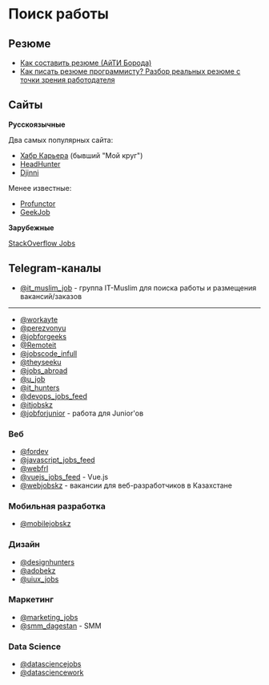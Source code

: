 # Поиск работы

## Резюме

- [Как составить резюме (АйТИ Борода)](https://www.youtube.com/watch?v=5O2dWO4HejE)
- [Как писать резюме программисту? Разбор реальных резюме с точки зрения работодателя](https://www.youtube.com/watch?v=XM-SR1uc3b8)

## Сайты

**Русскоязычные**

Два самых популярных сайта:

- [Хабр Карьера](https://career.habr.com) (бывший "Мой круг")
- [HeadHunter](https://hh.ru)
- [Djinni](djinni.co)

Менее известные:

- [Profunctor](https://profunctor.io)
- [GeekJob](https://geekjob.ru)

**Зарубежные**

[StackOverflow Jobs](https://stackoverflow.com/jobs)

## Telegram-каналы

- [@it_muslim_job](https://t.me/it_muslim_job) - группа IT-Muslim для поиска работы и размещения вакансий/заказов

---

- [@workayte](https://t.me/workayte)
- [@perezvonyu](https://t.me/perezvonyu)
- [@jobforgeeks](https://t.me/)
- [@Remoteit](https://t.me/Remoteit)
- [@jobscode_infull](https://t.me/jobscode_infull)
- [@theyseeku](https://t.me/theyseeku)
- [@jobs_abroad](https://t.me/jobs_abroad)
- [@u_job](https://t.me/u_job)
- [@it_hunters](https://t.me/it_hunters)
- [@devops_jobs_feed](https://t.me/devops_jobs_feed)
- [@itjobskz](https://t.me/itjobskz)
- [@jobforjunior](https://t.me/jobforjunior) - работа для Junior'ов

### Веб

- [@fordev](https://t.me/fordev)
- [@javascript_jobs_feed](https://t.me/javascript_jobs_feed)
- [@webfrl](https://t.me/webfrl)
- [@vuejs_jobs_feed](https://t.me/vuejs_jobs_feed) - Vue.js
- [@webjobskz](https://t.me/webjobskz) - вакансии для веб-разработчиков в Казахстане

### Мобильная разработка

- [@mobilejobskz](https://t.me/mobilejobskz)

### Дизайн

- [@designhunters](https://t.me/designhunters)
- [@adobekz](https://t.me/adobekz)
- [@uiux_jobs](https://t.me/uiux_jobs)

### Маркетинг

- [@marketing_jobs](https://t.me/marketing_jobs)
- [@smm_dagestan](https://t.me/smm_dagestan) - SMM

### Data Science

- [@datasciencejobs](https://t.me/datasciencejobs)
- [@datasciencework](https://t.me/datasciencework)
